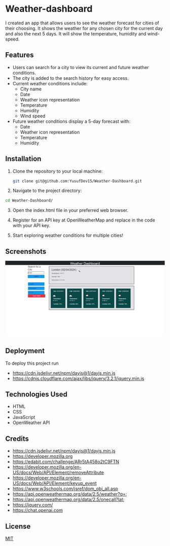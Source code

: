 # Weather-dashboard

I created an app that allows users to see the weather forecast for cities of their choosing. It shows the weather for any chosen city for the current day and also the next 5 days. It will show the temperature, humidity and wind-speed.

## Features

- Users can search for a city to view its current and future weather conditions.
- The city is added to the search history for easy access.
- Current weather conditions include:
  - City name
  - Date
  - Weather icon representation
  - Temperature
  - Humidity
  - Wind speed
- Future weather conditions display a 5-day forecast with:
  - Date
  - Weather icon representation
  - Temperature
  - Humidity

## Installation

1. Clone the repository to your local machine:

   ```bash
   git clone git@github.com:YusufDev15/Weather-Dashboard.git
   ```

2. Navigate to the project directory:

```bash
cd Weather-Dashboard/
```

3. Open the index.html file in your preferred web browser.

4. Register for an API key at OpenWeatherMap and replace in the code with your API key.

5. Start exploring weather conditions for multiple cities!

## Screenshots

![App Screenshot](./assets/images/screencapture-file-C-Users-Yusuf-OneDrive-Desktop-class-Challenges-Weather-Dashboard-index-html-2024-02-04-21_39_43.png)

## Deployment

To deploy this project run

- https://cdn.jsdelivr.net/npm/dayjs@1/dayjs.min.js
- https://cdnjs.cloudflare.com/ajax/libs/jquery/3.2.1/jquery.min.js

## Technologies Used

- HTML
- CSS
- JavaScript
- OpenWeather API

## Credits

- https://cdn.jsdelivr.net/npm/dayjs@1/dayjs.min.js
- https://developer.mozilla.org
- https://edabit.com/challenge/ARr5tA458o2tC9FTN
- https://developer.mozilla.org/en-US/docs/Web/API/Element/removeAttribute
- https://developer.mozilla.org/en-US/docs/Web/API/Element/keyup_event
- https://www.w3schools.com/jsref/dom_obj_all.asp
- https://api.openweathermap.org/data/2.5/weather?q=;
- https://api.openweathermap.org/data/2.5/onecall?lat;
- https://jquery.com/
- https://chat.openai.com

## License

[MIT](https://choosealicense.com/licenses/mit/)
